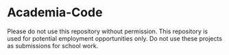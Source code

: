 # Academia-Code

Please do not use this repository without permission. This repository is used for potential employment opportunities only.
Do not use these projects as submissions for school work.
